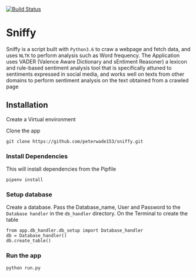 [![Build Status](https://travis-ci.org/peterwade153/sniffy.svg?branch=master)](https://travis-ci.org/peterwade153/sniffy)
# Sniffy
Sniffy is a script built with ```Python3.6``` to craw a webpage and fetch data, and uses ```NLTK``` to perform analysis such as Word frequency. 
The Application uses VADER (Valence Aware Dictionary and sEntiment Reasoner) a lexicon and rule-based sentiment analysis tool that is specifically attuned to sentiments expressed in social media, and works well on texts from other domains to perform sentiment analysis on the text obtained from a crawled page

## Installation
Create a Virtual environment

Clone the app
```
git clone https://github.com/peterwade153/sniffy.git
```

### Install Dependencies
This will install dependencies from the Pipfile
```
pipenv install
```

### Setup database
Create a database. Pass the Database_name, User and Password to the ```Database handler``` in the ```db_handler``` directory. On the Terminal to create the table
```
from app.db_handler.db_setup import Database_handler
db = Database_handler()
db.create_table()
```

### Run the app
```
python run.py
```
